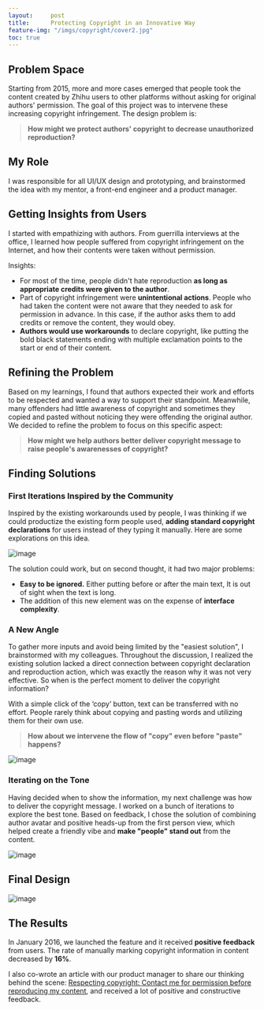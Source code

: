 ```yaml
---
layout:     post
title:      Protecting Copyright in an Innovative Way
feature-img: "/imgs/copyright/cover2.jpg"
toc: true
---
```


## Problem Space
Starting from 2015, more and more cases emerged that people took the content created by Zhihu users to other platforms without asking for original authors' permission. The goal of this project was to intervene these increasing copyright infringement. The design problem is:
> **How might we protect authors' copyright to decrease unauthorized reproduction?**

## My Role
I was responsible for all UI/UX design and prototyping, and brainstormed the idea with my mentor, a front-end engineer and a product manager.

## Getting Insights from Users
I started with empathizing with authors. From guerrilla interviews at the office, I learned how people suffered from copyright infringement on the Internet, and how their contents were taken without permission.

Insights:
- For most of the time, people didn't hate reproduction **as long as appropriate credits were given to the author**.
- Part of copyright infringement were **unintentional actions**. People who had taken the content were not aware that they needed to ask for permission in advance. In this case, if the author asks them to add credits or remove the content, they would obey.
- **Authors would use workarounds** to declare copyright, like putting the bold black statements ending with multiple exclamation points to the start or end of their content.

## Refining the Problem
Based on my learnings, I found that authors expected their work and efforts to be respected and wanted a way to support their standpoint. Meanwhile, many offenders had little awareness of copyright and sometimes they copied and pasted without noticing they were offending the original author. We decided to refine the problem to focus on this specific aspect:

> **How might we help authors better deliver copyright message to raise people's awarenesses of copyright?**

## Finding Solutions
### First Iterations Inspired by the Community
Inspired by the existing workarounds used by people, I was thinking if we could productize the existing form people used, **adding standard copyright declarations** for users instead of they typing it manually. Here are some explorations on this idea.

![image](/imgs/copyright/first_iteration.jpg)

The solution could work, but on second thought, it had two major problems:
- **Easy to be ignored.** Either putting before or after the main text, It is out of sight when the text is long.
- The addition of this new element was on the expense of **interface complexity**.

### A New Angle
To gather more inputs and avoid being limited by the "easiest solution", I brainstormed with my colleagues. Throughout the discussion, I realized the existing solution lacked a direct connection between copyright declaration and reproduction action, which was exactly the reason why it was not very effective. So when is the perfect moment to deliver the copyright information?

With a simple click of the ‘copy’ button, text can be transferred with no effort. People rarely think about copying and pasting words and utilizing them for their own use.

> **How about we intervene the flow of "copy" even before "paste" happens?**

![image](/imgs/copyright/flow.jpg)

### Iterating on the Tone
Having decided when to show the information, my next challenge was how to deliver the copyright message. I worked on a bunch of iterations to explore the best tone. Based on feedback, I chose the solution of combining author avatar and positive heads-up from the first person view, which helped create a friendly vibe and **make "people" stand out** from the content.

![image](/imgs/copyright/style_iterations.jpg)

## Final Design

![image](/imgs/copyright/final_design.gif)

## The Results
In January 2016, we launched the feature and it received **positive feedback** from users. The rate of manually marking copyright information in content decreased by **16%**.

I also co-wrote an article with our product manager to share our thinking behind the scene:  [Respecting copyright: Contact me for permission before reproducing my content](https://zhuanlan.zhihu.com/p/20135322?columnSlug=zhihu-product), and received a lot of positive and constructive feedback.
